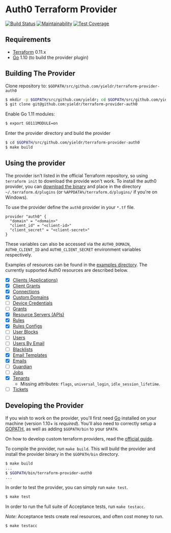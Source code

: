 Auth0 Terraform Provider
========================

[![Build Status](https://travis-ci.org/alexkappa/terraform-provider-auth0.svg?branch=master)](https://travis-ci.org/alexkappa/terraform-provider-auth0)
[![Maintainability](https://api.codeclimate.com/v1/badges/9c49c10286123b716c79/maintainability)](https://codeclimate.com/github/alexkappa/terraform-provider-auth0/maintainability)
[![Test Coverage](https://api.codeclimate.com/v1/badges/9c49c10286123b716c79/test_coverage)](https://codeclimate.com/github/alexkappa/terraform-provider-auth0/test_coverage)

Requirements
------------

-	[Terraform](https://www.terraform.io/downloads.html) 0.11.x
-	[Go](https://golang.org/doc/install) 1.10 (to build the provider plugin)

Building The Provider
---------------------

Clone repository to: `$GOPATH/src/github.com/yieldr/terraform-provider-auth0`

```sh
$ mkdir -p $GOPATH/src/github.com/yieldr; cd $GOPATH/src/github.com/yieldr
$ git clone git@github.com:yieldr/terraform-provider-auth0
```

Enable Go 1.11 modules:

```sh
$ export GO111MODULE=on
```

Enter the provider directory and build the provider

```sh
$ cd $GOPATH/src/github.com/yieldr/terraform-provider-auth0
$ make build
```

Using the provider
------------------

The provider isn't listed in the official Terraform repository, so using `terraform init` to download the provide won't work. To install the auth0 provider, you can [download the binary](https://github.com/yieldr/terraform-provider-auth0/releases) and place in the directory `~/.terraform.d/plugins` (or `%APPDATA%/terraform.d/plugins/` if you're on Windows).

To use the provider define the `auth0` provider in your `*.tf` file.

```
provider "auth0" {
  "domain" = "<domain>"
  "client_id" = "<client-id>"
  "client_secret" = "<client-secret>"
}
```

These variables can also be accessed via the `AUTH0_DOMAIN`, `AUTH0_CLIENT_ID` and `AUTH0_CLIENT_SECRET` environment variables respectively.

Examples of resources can be found in the [examples directory](example/). The currently supported Auth0 resources are described below.

- [x] [Clients (Applications)](https://auth0.com/docs/api/management/v2#!/Clients/get_clients)
- [x] [Client Grants](https://auth0.com/docs/api/management/v2#!/Client_Grants/get_client_grants)
- [x] [Connections](https://auth0.com/docs/api/management/v2#!/Connections/get_connections)
- [x] [Custom Domains](https://auth0.com/docs/api/management/v2#!/Custom_Domains/get_custom_domains)
- [ ] [Device Credentials](https://auth0.com/docs/api/management/v2#!/Device_Credentials/get_device_credentials)
- [ ] [Grants](https://auth0.com/docs/api/management/v2#!/Grants/get_grants)
- [x] [Resource Servers (APIs)](https://auth0.com/docs/api/management/v2#!/Resource_Servers/get_resource_servers)
- [x] [Rules](https://auth0.com/docs/api/management/v2#!/Rules/get_rules)
- [x] [Rules Configs](https://auth0.com/docs/api/management/v2#!/Rules_Configs/get_rules_configs)
- [ ] [User Blocks](https://auth0.com/docs/api/management/v2#!/User_Blocks/get_user_blocks)
- [ ] [Users](https://auth0.com/docs/api/management/v2#!/Users/get_users)
- [ ] [Users By Email](https://auth0.com/docs/api/management/v2#!/Users_By_Email/get_users_by_email)
- [ ] [Blacklists](https://auth0.com/docs/api/management/v2#!/Blacklists/get_tokens)
- [x] [Email Templates](https://auth0.com/docs/api/management/v2#!/Email_Templates/get_email_templates_by_templateName)
- [x] [Emails](https://auth0.com/docs/api/management/v2#!/Emails/get_provider)
- [ ] [Guardian](https://auth0.com/docs/api/management/v2#!/Guardian/get_factors)
- [ ] [Jobs](https://auth0.com/docs/api/management/v2#!/Jobs/get_jobs_by_id)
- [X] [Tenants](https://auth0.com/docs/api/management/v2#!/Tenants/get_settings)
  - Missing attributes: `flags`, `universal_login`, `idle_session_lifetime`.
- [ ] [Tickets](https://auth0.com/docs/api/management/v2#!/Tickets/post_email_verification)

Developing the Provider
---------------------------

If you wish to work on the provider, you'll first need [Go](http://www.golang.org) installed on your machine (version 1.10+ is *required*). You'll also need to correctly setup a [GOPATH](http://golang.org/doc/code.html#GOPATH), as well as adding `$GOPATH/bin` to your `$PATH`.

On how to develop custom terraform providers, read the [official guide](https://www.terraform.io/docs/extend/writing-custom-providers.html).

To compile the provider, run `make build`. This will build the provider and install the provider binary in the `$GOPATH/bin` directory.

```sh
$ make build
...
$ $GOPATH/bin/terraform-provider-auth0
...
```

In order to test the provider, you can simply run `make test`.

```sh
$ make test
```

In order to run the full suite of Acceptance tests, run `make testacc`.

*Note:* Acceptance tests create real resources, and often cost money to run.

```sh
$ make testacc
```

